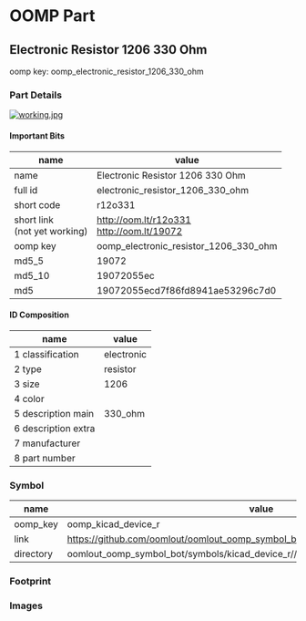 # OOMP Part  
## Electronic Resistor 1206 330 Ohm  
  
oomp key: oomp_electronic_resistor_1206_330_ohm  
  
### Part Details  
  
[![working.jpg](working_600.jpg)](working.jpg)  
  
#### Important Bits  
| name | value | 
| --- | --- | 
| name | Electronic Resistor 1206 330 Ohm | 
| full id | electronic_resistor_1206_330_ohm | 
| short code | r12o331 | 
| short link<br>(not yet working) | http://oom.lt/r12o331<br>http://oom.lt/19072 | 
| oomp key | oomp_electronic_resistor_1206_330_ohm | 
| md5_5 | 19072 | 
| md5_10 | 19072055ec | 
| md5 | 19072055ecd7f86fd8941ae53296c7d0 | 
#### ID Composition  
| name | value | 
| --- | --- | 
| 1 classification | electronic | 
| 2 type | resistor | 
| 3 size | 1206 | 
| 4 color |  | 
| 5 description main | 330_ohm | 
| 6 description extra |  | 
| 7 manufacturer |  | 
| 8 part number |  | 
### Symbol  
| name | value | 
| --- | --- | 
| oomp_key | oomp_kicad_device_r | 
| link | https://github.com/oomlout/oomlout_oomp_symbol_bot/tree/main/symbols/kicad_device_r | 
| directory | oomlout_oomp_symbol_bot/symbols/kicad_device_r//working/working.kicad_sym | 
### Footprint  
### Images  
